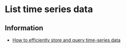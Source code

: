# List time series data

## Information
  * [How to efficiently store and query time-series data](https://medium.com/@neslinesli93/how-to-efficiently-store-and-query-time-series-data-90313ff0ec20)
